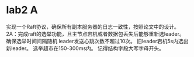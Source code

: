 # lab2 A
实现一个Raft协议，确保所有副本服务器的日志一致性，按照论文中的设计。
2A：完成raft的选举功能，且主节点宕机或者数据包丢失后能够重新选leader。
确保选举时间间隔随机
leader发送心跳次数不超过10次。
旧leader宕机5s内选出新leader。
选举超市在150-300ms内。
记得结构字段大写字母开头。